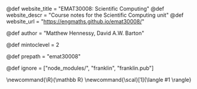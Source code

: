 <!--
Add here global page variables to use throughout your
website.
The website_* must be defined for the RSS to work
-->
@def website_title = "EMAT30008: Scientific Computing"
@def website_descr = "Course notes for the Scientific Computing unit"
@def website_url   = "https://engmaths.github.io/emat30008/"

@def author = "Matthew Hennessy, David A.W. Barton"

@def mintoclevel = 2

@def prepath = "emat30008"

<!--
Add here files or directories that should be ignored by Franklin, otherwise
these files might be copied and, if markdown, processed by Franklin which
you might not want. Indicate directories by ending the name with a `/`.
-->
@def ignore = ["node_modules/", "franklin", "franklin.pub"]

<!--
Add here global latex commands to use throughout your
pages. It can be math commands but does not need to be.
For instance:
* \newcommand{\phrase}{This is a long phrase to copy.}
-->
\newcommand{\R}{\mathbb R}
\newcommand{\scal}[1]{\langle #1 \rangle}
